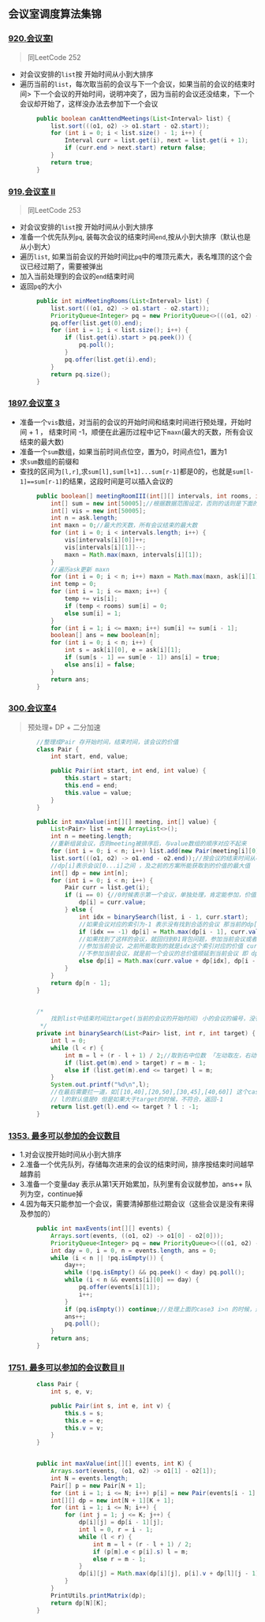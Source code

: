## 会议室调度算法集锦

### [920.会议室I](https://www.lintcode.com/problem/920/)

> 同LeetCode 252

- 对会议安排的`list`按 开始时间从小到大排序
- 遍历当前的`list`，每次取当前的会议与下一个会议，如果当前的会议的结束时间> 下一个会议的开始时间，说明冲突了，因为当前的会议还没结束，下一个会议却开始了，这样没办法去参加下一个会议

```java
        public boolean canAttendMeetings(List<Interval> list) {
            list.sort(((o1, o2) -> o1.start - o2.start));
            for (int i = 0; i < list.size() - 1; i++) {
                Interval curr = list.get(i), next = list.get(i + 1);
                if (curr.end > next.start) return false;
            }
            return true;
        }
```

### [919.会议室 II](https://www.lintcode.com/problem/919/)

> 同LeetCode 253

- 对会议安排的`list`按 开始时间从小到大排序
- 准备一个优先队列`pq`, 装每次会议的结束时间`end`,按从小到大排序（默认也是从小到大）
- 遍历`list`, 如果当前会议的开始时间比`pq`中的堆顶元素大，表名堆顶的这个会议已经过期了，需要被弹出
- 加入当前处理到的会议的`end`结束时间
- 返回`pq`的大小

```java
        public int minMeetingRooms(List<Interval> list) {
            list.sort(((o1, o2) -> o1.start - o2.start));
            PriorityQueue<Integer> pq = new PriorityQueue<>(((o1, o2) -> o1 - o2));
            pq.offer(list.get(0).end);
            for (int i = 1; i < list.size(); i++) {
                if (list.get(i).start > pq.peek()) {
                    pq.poll();
                }
                pq.offer(list.get(i).end);
            }
            return pq.size();
        }
```



### [1897.会议室 3](https://www.lintcode.com/problem/1897/)

- 准备一个`vis`数组，对当前的会议的开始时间和结束时间进行预处理，开始时间 + 1  ， 结束时间 -1，顺便在此遍历过程中记下`maxn`(最大的天数，所有会议结束的最大数)
- 准备一个`sum`数组，如果当前时间点位空，置为0，时间点位1，置为1
- 求`sum`数组的前缀和
- 查找的区间为`[l,r]`,求`sum[l],sum[l+1]...sum[r-1]`都是0的，也就是`sum[l-1]==sum[r-1]`的结果，这段时间是可以插入会议的

```java
        public boolean[] meetingRoomIII(int[][] intervals, int rooms, int[][] ask) {
            int[] sum = new int[50005];//根据数据范围设定，否则的话则是下面的maxn
            int[] vis = new int[50005];
            int n = ask.length;
            int maxn = 0;//最大的天数，所有会议结束的最大数
            for (int i = 0; i < intervals.length; i++) {
                vis[intervals[i][0]]++;
                vis[intervals[i][1]]--;
                maxn = Math.max(maxn, intervals[i][1]);
            }
            //遍历ask更新 maxn
            for (int i = 0; i < n; i++) maxn = Math.max(maxn, ask[i][1]);
            int temp = 0;
            for (int i = 1; i <= maxn; i++) {
                temp += vis[i];
                if (temp < rooms) sum[i] = 0;
                else sum[i] = 1;
            }
            for (int i = 1; i <= maxn; i++) sum[i] += sum[i - 1];
            boolean[] ans = new boolean[n];
            for (int i = 0; i < n; i++) {
                int s = ask[i][0], e = ask[i][1];
                if (sum[s - 1] == sum[e - 1]) ans[i] = true;
                else ans[i] = false;
            }
            return ans;
        }

```

### [300.会议室4](https://www.lintcode.com/problem/300/)

> 预处理+ DP + 二分加速 

```java
        //整理成Pair 存开始时间，结束时间，该会议的价值
        class Pair {
            int start, end, value;

            public Pair(int start, int end, int value) {
                this.start = start;
                this.end = end;
                this.value = value;
            }
        }

        public int maxValue(int[][] meeting, int[] value) {
            List<Pair> list = new ArrayList<>();
            int n = meeting.length;
            //重新组装会议，否则meeting被排序后，与value数组的顺序对应不起来
            for (int i = 0; i < n; i++) list.add(new Pair(meeting[i][0], meeting[i][1], value[i]));
            list.sort(((o1, o2) -> o1.end - o2.end));//按会议的结束时间从小到大排序
            //dp[i]表示会议[0...i]之间 ，及之前的方案所能获取到的价值的最大值
            int[] dp = new int[n];
            for (int i = 0; i < n; i++) {
                Pair curr = list.get(i);
                if (i == 0) {//0时候表示第一个会议，单独处理，肯定能参加，价值即这个会议的价值
                    dp[i] = curr.value;
                } else {
                    int idx = binarySearch(list, i - 1, curr.start);
                    //如果会议对应的索引为-1 表示没有找到合适的会议 那当前的dp[i]是这个会议的价值与之前的[0...i-1]会议价值的最大值
                    if (idx == -1) dp[i] = Math.max(dp[i - 1], curr.value);
                    //如果找到了这样的会议，就回归到01背包问题，参加当前会议或者不参加当前会议，取最大值
                    //参加当前会议，之前所能取到的就是idx这个索引对应的价值 curr.value + dp[idx]
                    //不参加当前会议，就是前一个会议的总价值顺延到当前会议 即 dp[i-1]
                    else dp[i] = Math.max(curr.value + dp[idx], dp[i - 1]);
                }
            }
            return dp[n - 1];
        }


        /*
            找到list中结束时间比target(当前的会议的开始时间) 小的会议的编号，没有返回-1
         */
        private int binarySearch(List<Pair> list, int r, int target) {
            int l = 0;
            while (l < r) {
                int m = l + (r - l + 1) / 2;//取到右中位数 「左动取左，右动取右」
                if (list.get(m).end > target) r = m - 1;
                else if (list.get(m).end <= target) l = m;
            }
            System.out.printf("%d\n",l);
            //在最后需要拦一道，如[[10,40],[20,50],[30,45],[40,60]] 这个case，
            // l的默认值是0 但是如果大于target的时候，不符合，返回-1
            return list.get(l).end <= target ? l : -1;
        }
```

### [1353. 最多可以参加的会议数目](https://leetcode-cn.com/problems/maximum-number-of-events-that-can-be-attended/)


- 1.对会议按开始时间从小到大排序
- 2.准备一个优先队列，存储每次进来的会议的结束时间，排序按结束时间越早越靠前
- 3.准备一个变量day 表示从第1天开始累加，队列里有会议就参加，ans++ 队列为空，continue掉
- 4.因为每天只能参加一个会议，需要清掉那些过期会议（这些会议是没有来得及参加的）


```java
        public int maxEvents(int[][] events) {
            Arrays.sort(events, ((o1, o2) -> o1[0] - o2[0]));
            PriorityQueue<Integer> pq = new PriorityQueue<>(((o1, o2) -> o1 - o2));
            int day = 0, i = 0, n = events.length, ans = 0;
            while (i < n || !pq.isEmpty()) {
                day++;
                while (!pq.isEmpty() && pq.peek() < day) pq.poll();
                while (i < n && events[i][0] == day) {
                    pq.offer(events[i][1]);
                    i++;
                }
                if (pq.isEmpty()) continue;//处理上面的case3 i>n 的时候，退出
                ans++;
                pq.poll();
            }
            return ans;
        }
```



### [1751. 最多可以参加的会议数目 II](https://leetcode-cn.com/problems/maximum-number-of-events-that-can-be-attended-ii/)



```java
        class Pair {
            int s, e, v;

            public Pair(int s, int e, int v) {
                this.s = s;
                this.e = e;
                this.v = v;
            }
        }


        public int maxValue(int[][] events, int K) {
            Arrays.sort(events, (o1, o2) -> o1[1] - o2[1]);
            int N = events.length;
            Pair[] p = new Pair[N + 1];
            for (int i = 1; i <= N; i++) p[i] = new Pair(events[i - 1][0], events[i - 1][1], events[i - 1][2]);
            int[][] dp = new int[N + 1][K + 1];
            for (int i = 1; i <= N; i++) {
                for (int j = 1; j <= K; j++) {
                    dp[i][j] = dp[i - 1][j];
                    int l = 0, r = i - 1;
                    while (l < r) {
                        int m = l + (r - l + 1) / 2;
                        if (p[m].e < p[i].s) l = m;
                        else r = m - 1;
                    }
                    dp[i][j] = Math.max(dp[i][j], p[i].v + dp[l][j - 1]);
                }
            }
            PrintUtils.printMatrix(dp);
            return dp[N][K];
        }
```

